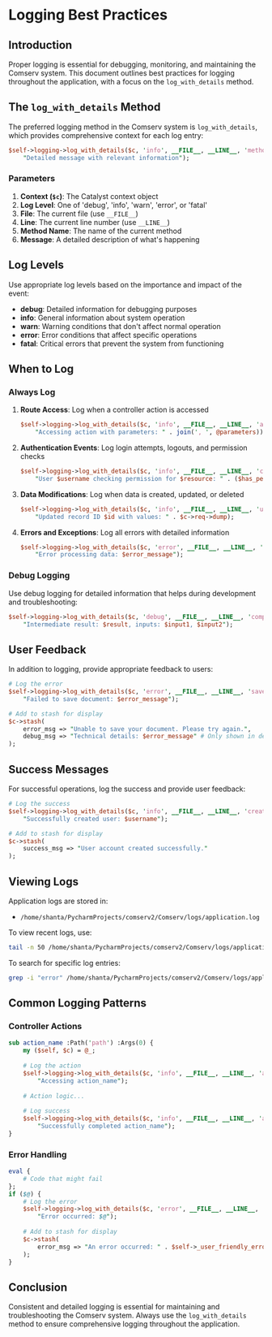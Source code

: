 # Logging Best Practices

## Introduction

Proper logging is essential for debugging, monitoring, and maintaining the Comserv system. This document outlines best practices for logging throughout the application, with a focus on the `log_with_details` method.

## The `log_with_details` Method

The preferred logging method in the Comserv system is `log_with_details`, which provides comprehensive context for each log entry:

```perl
$self->logging->log_with_details($c, 'info', __FILE__, __LINE__, 'method_name',
    "Detailed message with relevant information");
```

### Parameters

1. **Context (`$c`)**: The Catalyst context object
2. **Log Level**: One of 'debug', 'info', 'warn', 'error', or 'fatal'
3. **File**: The current file (use `__FILE__`)
4. **Line**: The current line number (use `__LINE__`)
5. **Method Name**: The name of the current method
6. **Message**: A detailed description of what's happening

## Log Levels

Use appropriate log levels based on the importance and impact of the event:

- **debug**: Detailed information for debugging purposes
- **info**: General information about system operation
- **warn**: Warning conditions that don't affect normal operation
- **error**: Error conditions that affect specific operations
- **fatal**: Critical errors that prevent the system from functioning

## When to Log

### Always Log

1. **Route Access**: Log when a controller action is accessed
   ```perl
   $self->logging->log_with_details($c, 'info', __FILE__, __LINE__, 'action_name',
       "Accessing action with parameters: " . join(', ', @parameters));
   ```

2. **Authentication Events**: Log login attempts, logouts, and permission checks
   ```perl
   $self->logging->log_with_details($c, 'info', __FILE__, __LINE__, 'check_permission',
       "User $username checking permission for $resource: " . ($has_permission ? "granted" : "denied"));
   ```

3. **Data Modifications**: Log when data is created, updated, or deleted
   ```perl
   $self->logging->log_with_details($c, 'info', __FILE__, __LINE__, 'update_record',
       "Updated record ID $id with values: " . $c->req->dump);
   ```

4. **Errors and Exceptions**: Log all errors with detailed information
   ```perl
   $self->logging->log_with_details($c, 'error', __FILE__, __LINE__, 'process_data',
       "Error processing data: $error_message");
   ```

### Debug Logging

Use debug logging for detailed information that helps during development and troubleshooting:

```perl
$self->logging->log_with_details($c, 'debug', __FILE__, __LINE__, 'complex_calculation',
    "Intermediate result: $result, inputs: $input1, $input2");
```

## User Feedback

In addition to logging, provide appropriate feedback to users:

```perl
# Log the error
$self->logging->log_with_details($c, 'error', __FILE__, __LINE__, 'save_document',
    "Failed to save document: $error_message");

# Add to stash for display
$c->stash(
    error_msg => "Unable to save your document. Please try again.",
    debug_msg => "Technical details: $error_message" # Only shown in debug mode
);
```

## Success Messages

For successful operations, log the success and provide user feedback:

```perl
# Log the success
$self->logging->log_with_details($c, 'info', __FILE__, __LINE__, 'create_user',
    "Successfully created user: $username");

# Add to stash for display
$c->stash(
    success_msg => "User account created successfully."
);
```

## Viewing Logs

Application logs are stored in:
- `/home/shanta/PycharmProjects/comserv2/Comserv/logs/application.log`

To view recent logs, use:
```bash
tail -n 50 /home/shanta/PycharmProjects/comserv2/Comserv/logs/application.log
```

To search for specific log entries:
```bash
grep -i "error" /home/shanta/PycharmProjects/comserv2/Comserv/logs/application.log
```

## Common Logging Patterns

### Controller Actions

```perl
sub action_name :Path('path') :Args(0) {
    my ($self, $c) = @_;
    
    # Log the action
    $self->logging->log_with_details($c, 'info', __FILE__, __LINE__, 'action_name',
        "Accessing action_name");
    
    # Action logic...
    
    # Log success
    $self->logging->log_with_details($c, 'info', __FILE__, __LINE__, 'action_name',
        "Successfully completed action_name");
}
```

### Error Handling

```perl
eval {
    # Code that might fail
};
if ($@) {
    # Log the error
    $self->logging->log_with_details($c, 'error', __FILE__, __LINE__, 'method_name',
        "Error occurred: $@");
    
    # Add to stash for display
    $c->stash(
        error_msg => "An error occurred: " . $self->_user_friendly_error($@)
    );
}
```

## Conclusion

Consistent and detailed logging is essential for maintaining and troubleshooting the Comserv system. Always use the `log_with_details` method to ensure comprehensive logging throughout the application.
